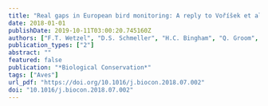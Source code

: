 ```yaml
---
title: "Real gaps in European bird monitoring: A reply to Voříšek et al."
date: 2018-01-01
publishDate: 2019-10-11T03:00:20.745160Z
authors: ["F.T. Wetzel", "D.S. Schmeller", "H.C. Bingham", "Q. Groom", "P. Haase", "U. Kõljalg", "M. Kuhlmann", "C.S. Martin", "L. Penev", "T. Robertson", "H. Saarenmaa", "S. Stoll", "J.D. Tonkin", "C.L. Häuser"]
publication_types: ["2"]
abstract: ""
featured: false
publication: "*Biological Conservation*"
tags: ["Aves"]
url_pdf: "https://doi.org/10.1016/j.biocon.2018.07.002"
doi: "10.1016/j.biocon.2018.07.002"
---
```


